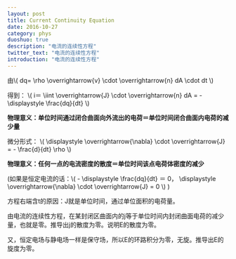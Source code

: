 ```yaml
---
layout: post
title: Current Continuity Equation
date: 2016-10-27
category: phys
duoshuo: true
description: "电流的连续性方程"
twitter_text: "电流的连续性方程"
introduction: "电流的连续性方程"
---
```


由\\(
dq= \rho \overrightarrow{v} \cdot \overrightarrow{n} dA \cdot dt
\\)

得到：
\\(
i＝ \iint \overrightarrow{J} \cdot \overrightarrow{n} dA = - \displaystyle \frac{dq}{dt}
\\)

**物理意义：单位时间通过闭合曲面向外流出的电荷＝单位时间闭合曲面内电荷的减少量**

微分形式：
\\(
\displaystyle \overrightarrow{\nabla} \cdot \overrightarrow{J} = - \frac{d}{dt} \rho
\\)

**物理意义：任何一点的电流密度的散度＝单位时间该点电荷体密度的减少**

(如果是恒定电流的话：\\( - \displaystyle \frac{dq}{dt} ＝ 0， \displaystyle \overrightarrow{\nabla} \cdot \overrightarrow{J} = 0 \\) )

方程右端含t的原因：J就是单位时间，通过单位面积的电荷量。

由电流的连续性方程，在某封闭区曲面内的j等于单位时间内封闭曲面电荷的减少量，也就是零。推导出j的散度为零。说明E的散度为零。

又，恒定电场与静电场一样是保守场，所以E的环路积分为零，无旋。推导出E的旋度为零。



